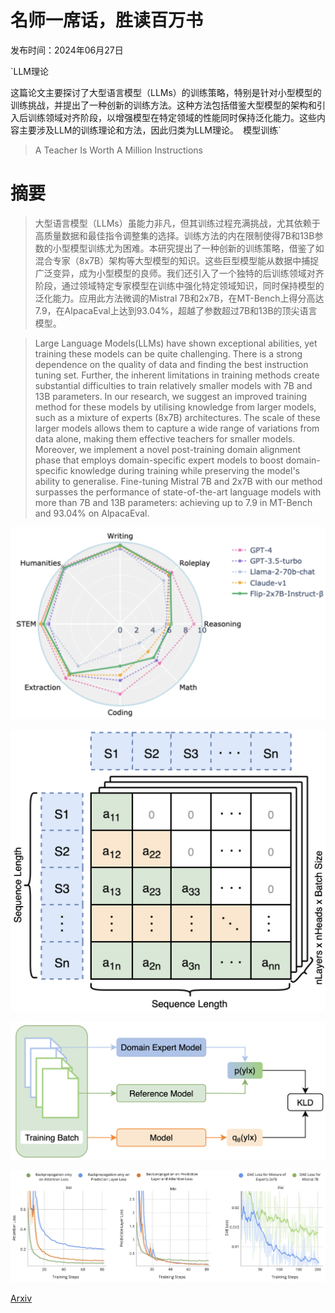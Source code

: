 # 名师一席话，胜读百万书

发布时间：2024年06月27日

`LLM理论

这篇论文主要探讨了大型语言模型（LLMs）的训练策略，特别是针对小型模型的训练挑战，并提出了一种创新的训练方法。这种方法包括借鉴大型模型的架构和引入后训练领域对齐阶段，以增强模型在特定领域的性能同时保持泛化能力。这些内容主要涉及LLM的训练理论和方法，因此归类为LLM理论。` `模型训练`

> A Teacher Is Worth A Million Instructions

# 摘要

> 大型语言模型（LLMs）虽能力非凡，但其训练过程充满挑战，尤其依赖于高质量数据和最佳指令调整集的选择。训练方法的内在限制使得7B和13B参数的小型模型训练尤为困难。本研究提出了一种创新的训练策略，借鉴了如混合专家（8x7B）架构等大型模型的知识。这些巨型模型能从数据中捕捉广泛变异，成为小型模型的良师。我们还引入了一个独特的后训练领域对齐阶段，通过领域特定专家模型在训练中强化特定领域知识，同时保持模型的泛化能力。应用此方法微调的Mistral 7B和2x7B，在MT-Bench上得分高达7.9，在AlpacaEval上达到93.04%，超越了参数超过7B和13B的顶尖语言模型。

> Large Language Models(LLMs) have shown exceptional abilities, yet training these models can be quite challenging. There is a strong dependence on the quality of data and finding the best instruction tuning set. Further, the inherent limitations in training methods create substantial difficulties to train relatively smaller models with 7B and 13B parameters. In our research, we suggest an improved training method for these models by utilising knowledge from larger models, such as a mixture of experts (8x7B) architectures. The scale of these larger models allows them to capture a wide range of variations from data alone, making them effective teachers for smaller models. Moreover, we implement a novel post-training domain alignment phase that employs domain-specific expert models to boost domain-specific knowledge during training while preserving the model's ability to generalise. Fine-tuning Mistral 7B and 2x7B with our method surpasses the performance of state-of-the-art language models with more than 7B and 13B parameters: achieving up to $7.9$ in MT-Bench and $93.04\%$ on AlpacaEval.

![名师一席话，胜读百万书](../../../paper_images/2406.19112/radar_plot.png)

![名师一席话，胜读百万书](../../../paper_images/2406.19112/attn.png)

![名师一席话，胜读百万书](../../../paper_images/2406.19112/dae2.png)

![名师一席话，胜读百万书](../../../paper_images/2406.19112/train_curve.png)

[Arxiv](https://arxiv.org/abs/2406.19112)